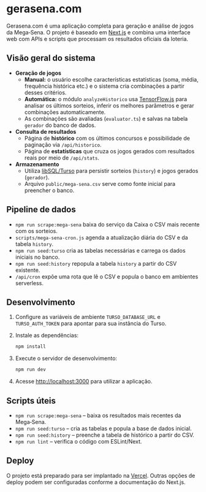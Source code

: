 # gerasena.com

Gerasena.com é uma aplicação completa para geração e análise de jogos da Mega‑Sena. O projeto é baseado em [Next.js](https://nextjs.org) e combina uma interface web com APIs e scripts que processam os resultados oficiais da loteria.

## Visão geral do sistema

- **Geração de jogos**
  - **Manual:** o usuário escolhe características estatísticas (soma, média, frequência histórica etc.) e o sistema cria combinações a partir desses critérios.
  - **Automática:** o módulo `analyzeHistorico` usa [TensorFlow.js](https://www.tensorflow.org/js) para analisar os últimos sorteios, inferir os melhores parâmetros e gerar combinações automaticamente.
  - As combinações são avaliadas (`evaluator.ts`) e salvas na tabela `gerador` do banco de dados.
- **Consulta de resultados**
  - Página de **histórico** com os últimos concursos e possibilidade de paginação via `/api/historico`.
  - Página de **estatísticas** que cruza os jogos gerados com resultados reais por meio de `/api/stats`.
- **Armazenamento**
  - Utiliza [libSQL/Turso](https://turso.tech/) para persistir sorteios (`history`) e jogos gerados (`gerador`).
  - Arquivo `public/mega-sena.csv` serve como fonte inicial para preencher o banco.

## Pipeline de dados

- `npm run scrape:mega-sena` baixa do serviço da Caixa o CSV mais recente com os sorteios.
- `scripts/mega-sena-cron.js` agenda a atualização diária do CSV e da tabela `history`.
- `npm run seed:turso` cria as tabelas necessárias e carrega os dados iniciais no banco.
- `npm run seed:history` repopula a tabela `history` a partir do CSV existente.
- `/api/cron` expõe uma rota que lê o CSV e popula o banco em ambientes serverless.

## Desenvolvimento

1. Configure as variáveis de ambiente `TURSO_DATABASE_URL` e `TURSO_AUTH_TOKEN` para apontar para sua instância do Turso.
2. Instale as dependências:

   ```bash
   npm install
   ```

3. Execute o servidor de desenvolvimento:

   ```bash
   npm run dev
   ```

4. Acesse [http://localhost:3000](http://localhost:3000) para utilizar a aplicação.

## Scripts úteis

- `npm run scrape:mega-sena` – baixa os resultados mais recentes da Mega‑Sena.
- `npm run seed:turso` – cria as tabelas e popula a base de dados inicial.
- `npm run seed:history` – preenche a tabela de histórico a partir do CSV.
- `npm run lint` – verifica o código com ESLint/Next.

## Deploy

O projeto está preparado para ser implantado na [Vercel](https://vercel.com). Outras opções de deploy podem ser configuradas conforme a documentação do Next.js.

